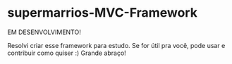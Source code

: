 # supermarrios-MVC-Framework

EM DESENVOLVIMENTO!

Resolvi criar esse framework para estudo. Se for útil pra você, pode usar e contribuir como quiser :)
Grande abraço!
